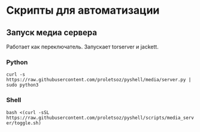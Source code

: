 # Cкрипты для автоматизации
## Запуск медиа сервера
Работает как переключатель. Запускает torserver и jackett.
### Python
```curl -s https://raw.githubusercontent.com/proletsoz/pyshell/media/server.py | sudo python3```
### Shell
```bash <(curl -sSL https://raw.githubusercontent.com/proletsoz/pyshell/scripts/media_server/toggle.sh)```
